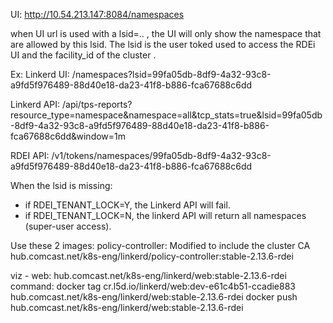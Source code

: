 UI: http://10.54.213.147:8084/namespaces


when UI url is used with a lsid=.. , the UI will only show the namespace that are allowed by this lsid.
The lsid is the user toked used to access the RDEi UI and the facility_id of the cluster .

Ex: 
Linkerd UI: /namespaces?lsid=99fa05db-8df9-4a32-93c8-a9fd5f976489-88d40e18-da23-41f8-b886-fca67688c6dd

Linkerd API: /api/tps-reports?resource_type=namespace&namespace=all&tcp_stats=true&lsid=99fa05db-8df9-4a32-93c8-a9fd5f976489-88d40e18-da23-41f8-b886-fca67688c6dd&window=1m

RDEI API: /v1/tokens/namespaces/99fa05db-8df9-4a32-93c8-a9fd5f976489-88d40e18-da23-41f8-b886-fca67688c6dd

When the lsid is missing:
 - if RDEI_TENANT_LOCK=Y, the Linkerd API will fail.
 - if RDEI_TENANT_LOCK=N, the linkerd API will return all namespaces (super-user access).


Use these 2 images:
policy-controller:  Modified to include the cluster CA
     hub.comcast.net/k8s-eng/linkerd/policy-controller:stable-2.13.6-rdei

viz - web:
     hub.comcast.net/k8s-eng/linkerd/web:stable-2.13.6-rdei
     command: 
        docker tag cr.l5d.io/linkerd/web:dev-e61c4b51-ccadie883 hub.comcast.net/k8s-eng/linkerd/web:stable-2.13.6-rdei
        docker push hub.comcast.net/k8s-eng/linkerd/web:stable-2.13.6-rdei
             

